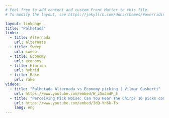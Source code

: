 ```yaml
---
# Feel free to add content and custom Front Matter to this file.
# To modify the layout, see https://jekyllrb.com/docs/themes/#overriding-theme-defaults

layout: linkpage
title: "Palhetada"
links:
  - title: Alternada
    url: alternate
  - title: Sweep
    url: sweep
  - title: Economy
    url: economy
  - title: Híbrida
    url: hybrid
  - title: Rake
    url: rake
videos:
  - title: "Palhetada Alternada vs Economy picking | Vilmar Gusberti"
    url: https://www.youtube.com/embed/W_z5mJmdF_E
  - title: "Perceiving Pick Noise: Can You Hear The Chirp? 16 picks compared! | Troy Grady"
    url: https://www.youtube.com/embed/IdQ-Yn6k-To
    lang: eng
---
```

